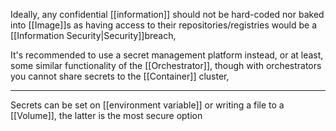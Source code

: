 Ideally, any confidential [[information]] should not be hard-coded nor baked into [[Image]]s as having access to their repositories/registries  would be a [[Information Security|Security]]breach,

It's recommended to use a secret management platform instead, or at least, some similar functionality of the [[Orchestrator]], though with orchestrators you cannot share secrets to the [[Container]] cluster,

---

Secrets can be set on [[environment variable]] or writing a file to a  [[Volume]], the latter is the most secure option
